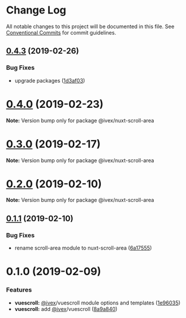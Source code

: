 # Change Log

All notable changes to this project will be documented in this file.
See [Conventional Commits](https://conventionalcommits.org) for commit guidelines.

## [0.4.3](https://github.com/shimarulin/ivex/compare/v0.4.2...v0.4.3) (2019-02-26)


### Bug Fixes

* upgrade packages ([1d3af03](https://github.com/shimarulin/ivex/commit/1d3af03))





# [0.4.0](https://github.com/shimarulin/ivex/compare/v0.3.1...v0.4.0) (2019-02-23)

**Note:** Version bump only for package @ivex/nuxt-scroll-area





# [0.3.0](https://github.com/shimarulin/ivex/compare/v0.2.0...v0.3.0) (2019-02-17)

**Note:** Version bump only for package @ivex/nuxt-scroll-area





# [0.2.0](https://github.com/shimarulin/ivex/compare/v0.1.1...v0.2.0) (2019-02-10)

**Note:** Version bump only for package @ivex/nuxt-scroll-area





## [0.1.1](https://github.com/shimarulin/ivex/compare/v0.1.0...v0.1.1) (2019-02-10)


### Bug Fixes

* rename scroll-area module to nuxt-scroll-area ([6a17555](https://github.com/shimarulin/ivex/commit/6a17555))





# 0.1.0 (2019-02-09)


### Features

* **vuescroll:** [@ivex](https://github.com/ivex)/vuescroll module options and templates ([1e96035](https://github.com/shimarulin/ivex/commit/1e96035))
* **vuescroll:** add [@ivex](https://github.com/ivex)/vuescroll ([8a9a840](https://github.com/shimarulin/ivex/commit/8a9a840))
